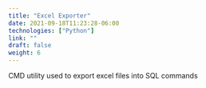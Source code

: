 ```yaml
---
title: "Excel Exporter"
date: 2021-09-18T11:23:28-06:00
technologies: ["Python"]
link: ""
draft: false
weight: 6
---
```

CMD utility used to export excel files into SQL commands

